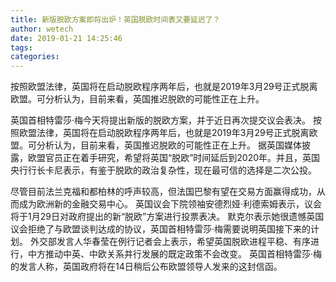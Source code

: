 ```yaml
---
title: 新版脱欧方案即将出炉！英国脱欧时间表又要延迟了？
author: wetech
date: 2019-01-21 14:25:46
tags: 
categories: 
---
```

按照欧盟法律，英国将在启动脱欧程序两年后，也就是2019年3月29号正式脱离欧盟。可分析认为，目前来看，英国推迟脱欧的可能性正在上升。
<!-- more -->
英国首相特雷莎·梅今天将提出新版的脱欧方案，并于近日再次提交议会表决。
按照欧盟法律，英国将在启动脱欧程序两年后，也就是2019年3月29号正式脱离欧盟。可分析认为，目前来看，英国推迟脱欧的可能性正在上升。
据英国媒体披露，欧盟官员正在着手研究，希望将英国“脱欧”时间延后到2020年。并且，英国央行行长卡尼表示，有鉴于脱欧的政治复杂性，现在最可信的选择是二次公投。
 
 
尽管目前法兰克福和都柏林的呼声较高，但法国巴黎有望在交易方面赢得成功，从而成为欧洲新的金融交易中心。
英国议会下院领袖安德烈娅·利德索姆表示，议会将于1月29日对政府提出的新“脱欧”方案进行投票表决。
默克尔表示她很遗憾英国议会拒绝了与欧盟谈判达成的协议，英国首相特雷莎·梅需要说明英国接下来的计划。
外交部发言人华春莹在例行记者会上表示，希望英国脱欧进程平稳、有序进行，中方推动中英、中欧关系并行发展的既定政策不会改变。
英国首相特雷莎·梅的发言人称，英国政府将在14日稍后公布欧盟领导人发来的这封信函。
